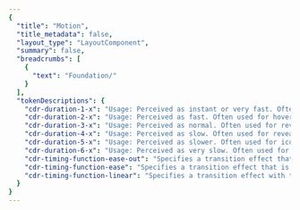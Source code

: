 ```yaml
---
{
  "title": "Motion",
  "title_metadata": false,
  "layout_type": "LayoutComponent",
  "summary": false,
  "breadcrumbs": [
    {
      "text": "Foundation/"
    }
  ],
  "tokenDescriptions": {
    "cdr-duration-1-x": "Usage: Perceived as instant or very fast. Often used for selection controls such as radio buttons, checkboxes, or toggle buttons.",
    "cdr-duration-2-x": "Usage: Perceived as fast. Often used for hover or fading effects or icons that change shape, such as switching between a play button to a pause button.",
    "cdr-duration-3-x": "Usage: Perceived as normal. Often used for revealing content, such as the opening of a panel for the accordion component.",
    "cdr-duration-4-x": "Usage: Perceived as slow. Often used for revealing content on a tablet device because the screen is bigger than a phone or wearable device.",
    "cdr-duration-5-x": "Usage: Perceived as slower. Often used for icons with detailed animation, such as a ringing alarm clock or opening and closing a lock icon.",
    "cdr-duration-6-x": "Usage: Perceived as very slow. Often used for larger movement, such as revealing page content when switching tabs for the tabs component.",
    "cdr-timing-function-ease-out": "Specifies a transition effect that will feel responsive. This timing effect moves quickly at the beginning with a slow end. Use this animation when users expect an immediate response to their action such as clicking on an accordion or button.",
    "cdr-timing-function-ease": "Specifies a transition effect that is known as ease-in-out. This timing function can be quite satisfying for users because it has a slow start, fast middle, and slow end. Use this effect when users do not expect motion to occur. A suitable duration is 300-500ms for this timing function.",
    "cdr-timing-function-linear": "Specifies a transition effect with the same speed from start to end. Be cautious using this effect because objects in the real world don’t usually move with a linear motion. Best for things like opacity fades."
  }
}
---
```

<cdr-doc-tabs :labels="['Overview', 'Guidelines', 'Glossary']">
<template slot="Overview">
<cdr-doc-table-of-contents-shell>

Cedar provides easy-to-use, preset values to apply consistent motion for components. Motion tokens help maintain a cohesive experience across all REI properties by:
- Stores motion attributes for duration or timing using variable names, not hard coded values such as cubic-bezier (0.15, 0, 0.15, 0)
- Specifies a hierarchical and semantically defined system
  
<hr>  

List of motion tokens with descriptions and values. Motion tokens are primarily used with web applications. Motion tokens for mobile devices are not currently available.

<br/>
  
## Duration
- Animated components use short time durations so interactions feel responsive and succinct
- Recommended range for animated durations is from 100ms to 600ms
- Striking a balance is key: slow enough to comprehend – fast enough to respect the customer’s time
- From Nielsen Norman Group research:
  - 100ms is perceived as instant. Users feel that they are directly causing something to happen on the screen
  - Delays between 100ms and 1 second gives users the impression that the website is working and causing the result to appear 

 <br/>

<tokens-motion motion-type="duration" :descriptions="$page.frontmatter.tokenDescriptions" />

<br/>
<hr>

## Easing
Cedar’s collection of easings are based on physics found in the natural world. They respond quickly when invoked and slow down over time to ease into their final position. This communicates a sense of physicality and reflects the customer's expectation of objects moving in the real world. Best used with any UI element that opens or closes, such as the accordion or modal components.

<br />

<tokens-motion motion-type="timing" :descriptions="$page.frontmatter.tokenDescriptions" />

<br />
<hr>

### Comparison of Timing Tokens 

<tokens-motion motion-type="timing" :comparison-view="true" />

<br/>
<hr>


</cdr-doc-table-of-contents-shell>
</template>



<template slot="Guidelines">
<cdr-doc-table-of-contents-shell>

Cedar motion is purposefully designed to enhance the customer's understanding of REI’s digital products. Components use animated interface patterns to reduce cognitive load and imbue a natural interactivity. It’s an important part of building customer trust and affinity for our products.

<hr>

## Use When 

- Reducing cognitive load. For example, when a product image slides to reveal the next or previous product image after a user clicks on a directional arrow
- Attracting the user’s attention. For example, when a toast message moves down from the top browser bar for region-specific warning messages 
- Providing context with transitions of a single object. For example, rotating an arrow icon to show an accordion panel opening and closing
- Showing continuity through the system with transitions between objects. For example, using animation to reveal a modal window 
- Keeping users interested during loading or long processing times by providing delightful animations 

<br>

### Don’t Use When
- Adding the animation could waste the user’s time
- Entertaining the user, rather than helping them to accomplish their goals

<hr>

## Accessibility
- Do not cause the screen to flash more than three times a second
- For any animation that starts automatically and plays for more than 5 seconds, provide pause controls. For example, auto-updating content and ambient videos

<hr>

## Interface Patterns
### Transitions
Use the transition pattern when:
- Moving users from one page to another page 
- Transition out of one task to another
- Replacing large portions of information

<br>

<<<<<<< HEAD
<table class="table-first-col-align-top">
  <tr>
    <td><strong>Accordion</strong></td>
    <td></td>
  </tr>
  <tr>
    <td><cdr-img class="cdr-doc-article-img" style="margin-bottom: 0" alt="Symbol for Accordion component" :src="$withBase(`/motion/pattern_symbol_accordion_1-1.png`)"/></td>
    <td>The arrow icon rotates using ease out timing with 300ms duration. <br/><br/> When opening, the Accordion content is revealed using the ease timing with 300ms duration. <br/><br/> When closing, the duration changes to 200ms to hide content. <br/><br/> When opening or closing, the panel content fades on and off using linear timing at 100ms. <br/><br/> View <a href="../../components/accordion/">Accordion</a> component.</td>
  </tr>
</table>

<br>

<table class="table-first-col-align-top">
  <tr>
    <td><strong>Tabs</strong></td>
    <td></td>
  </tr>
  <tr>
    <td><cdr-img class="cdr-doc-article-img" style="margin-bottom: 0" alt="Symbol for Tabs component" :src="$withBase(`/motion/pattern_symbol_tabs_1-1.png`)"/></td>
    <td>Ease out timing is used for updating the tab bar and revealing new content. <br/><br/> Duration was initially set at 600ms. During the development phase, the duration was updated to 500ms. <br/><br/> View <a href="../../components/tabs/">Tabs</a> component.</td>
  </tr>
</table>
=======
| **Component**      |  **Description**      | 
| :----------------- | :-------------------- |  
| **Accordion**      |                       | 
| <cdr-img class="cdr-doc-article-img" style="margin-bottom: 0" alt="Symbol for Accordion component" :src="$withBase(`/motion/pattern_symbol_accordion_1-1.png`)"/>  | The arrow icon rotates using ease out timing with 300ms duration. <br/><br/> When opening, the Accordion content is revealed using the ease timing with 300ms duration. When closing, the duration changes to 200ms to hide content. When opening or closing, the panel content fades on and off using linear timing at 100ms. <br/><br/> View [Accordion](../accordion/) component <icon-external-link />  | 
| **Tabs**           |                       | 
| <cdr-img class="cdr-doc-article-img" style="margin-bottom: 0" alt="Symbol for Tabs component" :src="$withBase(`/motion/pattern_symbol_tabs_1-1.png`)"/>  | Ease out timing is used for updating the tab bar and revealing new content. Duration was initially set at 600ms. During the development phase, the duration was updated to 500ms. <br/><br/> View [Tabs](../tabs/) component  | 
>>>>>>> f345db2d6c825934d8af3906a1b73f27f7fa9bdb

<br/>

### Supplements 
Use the supplements pattern when:
- Bringing information on or off of the page without changing the user's location
- Adding or updating bits of additional content on the page

There are currently no components in the Cedar Design System that use supplemental animation.  Common examples of this type of animation are:
- Modals
- Popovers
- Tooltips

<br/>

### Feedback
Use the feedback pattern when:
- Giving users direct feedback about their interactions
- Linking a human action to an interface's reaction
- Keeping the user interested during slow page loading times

<br>

<<<<<<< HEAD
<table class="table-first-col-align-top">
  <tr>
    <td><strong>Buttons</strong></td>
    <td></td>
  </tr>
  <tr>
    <td><cdr-img class="cdr-doc-article-img" style="margin-bottom: 0" alt="Symbol for Buttons component" :src="$withBase(`/motion/pattern_symbol_buttons_16-9.png`)"/></td>
    <td>When users hovers on or off, color changes instantaneously.  <br/><br/> View <a href="../../components/buttons/">Button</a> component.</td>
  </tr>
</table>

<br />

<table class="table-first-col-align-top">
  <tr>
    <td><strong>Breadcrumb</strong></td>
    <td></td>
  </tr>
  <tr>
    <td><cdr-img class="cdr-doc-article-img" style="margin-bottom: 0" alt="Symbol for Breadcrumb component" :src="$withBase(`/motion/pattern_symbol_breadcrumb_16-9.png`)"/></td>
    <td>When users hovers on or off, an underline style is applied to the link text.  <br/><br/> View <a href="../../components/breadcrumb/">Breadcrumb</a> component.</td>
  </tr>
</table>
=======
| **Component**      |  **Description**      | 
| :----------------- | :-------------------- | 
| **Buttons**        |                       |  
| <cdr-img class="cdr-doc-article-img" style="margin-bottom: 0" alt="Symbol for Buttons component" :src="$withBase(`/motion/pattern_symbol_buttons_16-19.png`)"/>  |  When users hovers on or off, color changes instantaneously.  <br/><br/> View [Buttons](../buttons/) component <icon-external-link />  | 
| **Breadcrumb**     |                       | 
| <cdr-img class="cdr-doc-article-img" style="margin-bottom: 0" alt="Symbol for Breadcrumb component" :src="$withBase(`/motion/pattern_symbol_breadcrumb_16-9.png`)"/>  |  When users hovers on or off, an underline style is applied to the link text.  <br/><br/> View [Breadcrumb](../breadcrumb/) component <icon-external-link />  | 
>>>>>>> f345db2d6c825934d8af3906a1b73f27f7fa9bdb

<br/>

### Demonstrations
Use the demonstrations pattern when:
- Explaining how something works
- Showing a process through action, instead of telling what's happening

There are currently no animations on the REI site that are demonstrations. An example of this type of animation is when a group of files emerge from the downloads icon on the Mac dock interface.


<br/>

### Decorations
Use the decorations pattern when:
- Creating an emotional connection between the interface and user 
- Sparking visual interest by keeping the user engaged
- Delighting a user's experience without conveying new information

There are no animations on the REI site that are decorative. For examples of decorative animations, view [15 Latest and Best Loading Animations to Make User Enjoy Waiting](https://hackernoon.com/u15-latest-and-best-loading-animations-to-make-user-enjoy-waiting-9c7861ed5d47).


<br/>
<hr>

## Creating New Motion Tokens
CSS animation frame rate for interface elements is dependent on the speed of the browser and computer:

- For animations running at less than 15fps, users will not be able to see continuous motion
- Most devices refresh their screen at 60 times a second 

For smooth and responsive animation, use CSS attributes for:
- **Position:** Using transform property for translate(), to reposition an element in the horizontal or vertical directions
- **Scale:** Using transform property for scale(), to resize an element on 2D plane
- **Rotation:** Using transform property for rotate(), to rotate an element on x, y, or z axis 
- **Skew:** Using transform property for skew(), to distort an element on the 2D plane
- **Opacity:** Specifies the opacity or transparency of an element with values from 0.0 - 1.0. Lower values cause the element to be more transparent

For more information, view [Adding Tokens to the Repository](../tokens/?active-link=adding-tokens-to-the-repository).


<br>
<hr/>

</cdr-doc-table-of-contents-shell>
</template>



<template slot="Glossary">
<cdr-doc-table-of-contents-shell>

<table class="table-first-col-align-top">
  <tr>
    <th>Glossary Term</th>
    <th><strong>Description</strong></th>
  </tr>
  <tbody>
    <tr>
      <td>animation</td>
      <td>An illusion of movement created by displaying a series of pictures or frames.</td>
    </tr>
    <tr>
      <td>aspect ratio</td>
      <td><cdr-img class="cdr-doc-article-img" style="margin-bottom: 0" alt="Graph to compare 16 to 9 with 4 to 3 aspect ratios" :src="$withBase(`/motion/glossary_aspect_ratio_16-9.png`)"/>  <br/><br/> The relationship between the width of an image to its height. Standard ratios are 16:9 for widescreen and 4:3 for television.</td>
    </tr>
    <tr>
      <td>Bézier curve</td>
      <td>A method of defining curved lines invented by French mathematician Pierre Bézier. For animation, a Bézier curve can be used to specify the velocity over time of an object such as an icon moving from A to B. Bézier curves are often used to replicate the physics found in the natural world. For the animation function, cubic-bezier (p1, p2, p3, p4), the p1 and p3 values must be in the range of 0 to 1.</td>
    </tr>
    <tr>
      <td>cross dissolve</td>
      <td>A transition effect used to fade one image into a different image simultaneously: one fades in while the other fades out.</td>
    </tr>
    <tr>
      <td>ease-in</td>
      <td><cdr-img class="cdr-doc-article-img" style="margin-bottom: 0" alt="Graph to show ease-in animation timing" :src="$withBase(`/motion/glossary_ease_in_16-9.png`)"/>  <br/><br/> Specifies a gradual acceleration in the action with a slow start and quick ending. Ease-in is not recommended because it may negatively impact the user's perception of your site's responsiveness by feeling sluggish at the start. Things in the real world tend to decelerate rather than simply stopping. A common value for the cubic-bezier is (0.25, 0.1, 0.25, 1.0). Also known as slow-in.</td>
    </tr>
    <tr>
      <td>ease-in-out</td>
      <td><cdr-img class="cdr-doc-article-img" style="margin-bottom: 0" alt="Graph to show ease-in-out animation timing" :src="$withBase(`/motion/glossary_ease_in_out_16-9.png`)"/>  <br/><br/> Specifies a gradual acceleration at the start until the middle of the action. Then, a gradual deceleration in the action at the end. This timing function can be quite satisfying for users because it has a slow start, fast middle, and slow end. Do not use this timing function for a long animation duration because of the sluggishness of the ease-in start. A suitable duration is 300-500ms for this timing function. Cedar’s token <code>cdr-timing-function-ease</code> uses this function.</td>
    </tr>
    <tr>
      <td>ease-out</td>
      <td><cdr-img class="cdr-doc-article-img" style="margin-bottom: 0" alt="Graph to show ease-out animation timing" :src="$withBase(`/motion/glossary_ease_out_16-9.png`)"/>  <br/><br/> Specifies a gradual deceleration in the action with a fast start and slow ending. Ease-out is recommended because it gives the animation a feeling of responsiveness. It also allows a natural slowdown at the end. A common value for the cubic-bezier is (0, 0, 0.58, 1.0). Also known as slow-out. Cedar’s token `cdr-timing-function-ease-out` uses this function.</td>
    </tr>
    <tr>
      <td>fade in</td>
      <td>Specifies a transition effect used to open a sequence. The first image gradually appears from complete transparency to its complete opacity.</td>
    </tr>
    <tr>
      <td>fade out</td>
      <td>Specifies a transition effect used to close a sequence. The last image gradually disappears, going from complete opacity to complete transparency.</td>
    </tr>
    <tr>
      <td>frame rate</td>
      <td>The frame rate is measured by the number of frames recorded or played back each second. It is denoted as fps (frames per second). For example, an animation could be played back at 12, 15, 24, 25, 30 or 60 frames per second or any other number.</td>
    </tr>
    <tr>
      <td>linear</td>
      <td><cdr-img class="cdr-doc-article-img" style="margin-bottom: 0" alt="Graph to show linear animation timing" :src="$withBase(`/motion/glossary_linear_16-9.png`)"/>  <br/><br/> Specifies an even speed in the action. A common value for the cubic-bezier is (0.0, 0.0, 1.0, 1.0). This is commonly used for opacity transitions. Cedar’s token `cdr-timing-function-linear` uses this function.</td>
    </tr>
    <tr>
      <td>path of action</td>
      <td>Specifies direction that the action will follow.</td>
    </tr>
    <tr>
      <td>slow-in</td>
      <td>Specifies a gradual acceleration in the action with a slow start and quick ending. Also known as ease-in.</td>
    </tr>
    <tr>
      <td>slow-out</td>
      <td>Specifies a gradual deceleration in the action with a fast start and slow ending. Also known as ease-out.</td>
    </tr>
    <tr>
      <td>timeline</td>
      <td>A horizontal representation of a scene's elements, timing and keyframes.</td>
    </tr>
    <tr>
      <td>transition</td>
      <td>An effect that happens between two images or scenes. Common transition effects are cross-dissolve and wipe.</td>
    </tr>
  </tbody>
</table>

<!-- <br /><br />
  
| **Glossary Term**       |  **Description**        |
| :---------------------- | :---------------------- |  
| **animation**           | An illusion of movement created by displaying a series of pictures or frames. |  
| **aspect ratio**        | <cdr-img class="cdr-doc-article-img" style="margin-bottom: 0" alt="Graph to compare 16 to 9 with 4 to 3 aspect ratios" :src="$withBase(`/motion/glossary_aspect_ratio_16-9.png`)"/>  <br/><br/> The relationship between the width of an image to its height. Standard ratios are 16:9 for widescreen and 4:3 for television.  |  
| **Bézier curve**        | A method of defining curved lines invented by French mathematician Pierre Bézier. For animation, a Bézier curve can be used to specify the velocity over time of an object such as an icon moving from A to B. Bézier curves are often used to replicate the physics found in the natural world. For the animation function, cubic-bezier (p1, p2, p3, p4), the p1 and p3 values must be in the range of 0 to 1. |  
| **cross dissolve**      | A transition effect used to fade one image into a different image simultaneously: one fades in while the other fades out. | 
| **ease-in**             | <cdr-img class="cdr-doc-article-img" style="margin-bottom: 0" alt="Graph to show ease-in animation timing" :src="$withBase(`/motion/glossary_ease_in_16-9.png`)"/>  <br/><br/> Specifies a gradual acceleration in the action with a slow start and quick ending. Ease-in is not recommended because it may negatively impact the user's perception of your site's responsiveness by feeling sluggish at the start. Things in the real world tend to decelerate rather than simply stopping. A common value for the cubic-bezier is (0.25, 0.1, 0.25, 1.0). Also known as slow-in. | 
| **ease-in-out**         | <cdr-img class="cdr-doc-article-img" style="margin-bottom: 0" alt="Graph to show ease-in-out animation timing" :src="$withBase(`/motion/glossary_ease_in_out_16-9.png`)"/>  <br/><br/> Specifies a gradual acceleration at the start until the middle of the action. Then, a gradual deceleration in the action at the end. This timing function can be quite satisfying for users because it has a slow start, fast middle, and slow end. Do not use this timing function for a long animation duration because of the sluggishness of the ease-in start. A suitable duration is 300-500ms for this timing function. Cedar’s token `cdr-timing-function-ease` uses this function. | 
| **ease-out**            | <cdr-img class="cdr-doc-article-img" style="margin-bottom: 0" alt="Graph to show ease-out animation timing" :src="$withBase(`/motion/glossary_ease_out_16-9.png`)"/>  <br/><br/> Specifies a gradual deceleration in the action with a fast start and slow ending. Ease-out is recommended because it gives the animation a feeling of responsiveness. It also allows a natural slowdown at the end. A common value for the cubic-bezier is (0, 0, 0.58, 1.0). Also known as slow-out. Cedar’s token `cdr-timing-function-ease-out` uses this function. | 
| **fade in**             | Specifies a transition effect used to open a sequence. The first image gradually appears from complete transparency to its complete opacity. | 
| **fade out**            | Specifies a transition effect used to close a sequence. The last image gradually disappears, going from complete opacity to complete transparency. | 
| **frame rate**          | The frame rate is measured by the number of frames recorded or played back each second. It is denoted as fps (frames per second). For example, an animation could be played back at 12, 15, 24, 25, 30 or 60 frames per second or any other number. | 
| **linear**              | <cdr-img class="cdr-doc-article-img" style="margin-bottom: 0" alt="Graph to show linear animation timing" :src="$withBase(`/motion/glossary_linear_16-9.png`)"/>  <br/><br/> Specifies an even speed in the action. A common value for the cubic-bezier is (0.0, 0.0, 1.0, 1.0). This is commonly used for opacity transitions. Cedar’s token `cdr-timing-function-linear` uses this function.   | 
| **path of action**      | Specifies direction that the action will follow. | 
| **slow-in**             | Specifies a gradual acceleration in the action with a slow start and quick ending. Also known as ease-in. |  
| **slow-out**            | Specifies a gradual deceleration in the action with a fast start and slow ending. Also known as ease-out. |  
| **timeline**            | A horizontal representation of a scene's elements, timing and keyframes. | 
| **transition**          | An effect that happens between two images or scenes. Common transition effects are cross-dissolve and wipe. |  -->



<br>
<hr/>

</cdr-doc-table-of-contents-shell>
</template>

</cdr-doc-tabs>
